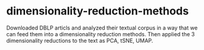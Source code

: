 # dimensionality-reduction-methods

Downloaded DBLP articls and analyzed their textual corpus in a way that we can feed them into a dimensionality reduction methods.
Then applied the 3 dimensionality reductions to the text as PCA, tSNE, UMAP.
